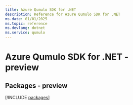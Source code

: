 ```yaml
---
title: Azure Qumulo SDK for .NET
description: Reference for Azure Qumulo SDK for .NET
ms.date: 01/01/2025
ms.topic: reference
ms.devlang: dotnet
ms.service: qumulo
---
```

# Azure Qumulo SDK for .NET - preview
## Packages - preview
[!INCLUDE [packages](qumulo-index.md)]